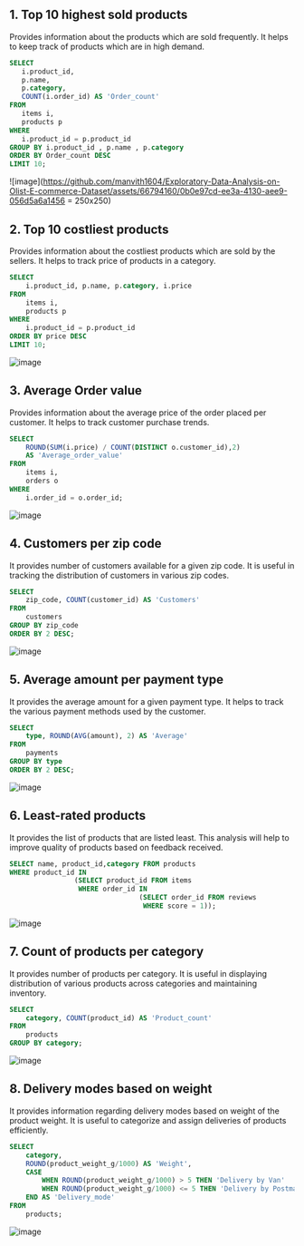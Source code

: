  ## 1. Top 10 highest sold products 
Provides information about the products which are sold frequently. It helps to keep track of products which are in high demand.

 ```sql
SELECT 
    i.product_id,
    p.name,
    p.category,
    COUNT(i.order_id) AS 'Order_count'
FROM
    items i,
    products p
WHERE
    i.product_id = p.product_id
GROUP BY i.product_id , p.name , p.category
ORDER BY Order_count DESC
LIMIT 10;
```
![image](https://github.com/manvith1604/Exploratory-Data-Analysis-on-Olist-E-commerce-Dataset/assets/66794160/0b0e97cd-ee3a-4130-aee9-056d5a6a1456 = 250x250)

## 2.	Top 10 costliest products 
Provides information about the costliest products which are sold by the sellers. It helps to track price of products in a category.

```sql
SELECT 
    i.product_id, p.name, p.category, i.price
FROM
    items i,
    products p
WHERE
    i.product_id = p.product_id
ORDER BY price DESC
LIMIT 10;
```

![image](https://github.com/manvith1604/Exploratory-Data-Analysis-on-Olist-E-commerce-Dataset/assets/66794160/18b70dac-9a63-4e6d-9201-86be0764eafe)

## 3. Average Order value
Provides information about the average price of the order placed per customer. It helps to track customer purchase trends.

```sql
SELECT 
    ROUND(SUM(i.price) / COUNT(DISTINCT o.customer_id),2) 
    AS 'Average_order_value'
FROM
    items i,
    orders o
WHERE
    i.order_id = o.order_id;
```

![image](https://github.com/manvith1604/Exploratory-Data-Analysis-on-Olist-E-commerce-Dataset/assets/66794160/07e031c7-8eb7-4e57-861a-437fde7e6184)

## 4.	Customers per zip code
It provides number of customers available for a given zip code. It is useful in tracking the distribution of customers in various zip codes.

```sql
SELECT 
    zip_code, COUNT(customer_id) AS 'Customers'
FROM
    customers
GROUP BY zip_code
ORDER BY 2 DESC;
```

![image](https://github.com/manvith1604/Exploratory-Data-Analysis-on-Olist-E-commerce-Dataset/assets/66794160/1e9b8b70-c56b-4fc0-b0b8-69d6651f0a6c)

## 5.	Average amount per payment type 
It provides the average amount for a given payment type. It helps to track the various payment methods used by the customer.

```sql
SELECT 
    type, ROUND(AVG(amount), 2) AS 'Average'
FROM
    payments
GROUP BY type
ORDER BY 2 DESC;
```
![image](https://github.com/manvith1604/Exploratory-Data-Analysis-on-Olist-E-commerce-Dataset/assets/66794160/4d88e46e-af6b-4bce-8a6c-f0831f67fa29)

## 6. Least-rated products 
It provides the list of products that are listed least. This analysis will help to improve quality of products based on feedback received.

```sql
SELECT name, product_id,category FROM products 
WHERE product_id IN 
                (SELECT product_id FROM items
                 WHERE order_id IN
                                (SELECT order_id FROM reviews
                                 WHERE score = 1));
```

![image](https://github.com/manvith1604/Exploratory-Data-Analysis-on-Olist-E-commerce-Dataset/assets/66794160/5a2e8fbc-806a-4bd6-b014-9fa5b67725e9)

## 7. Count of products per category
It provides number of products per category. It is useful in displaying distribution of various products across categories and maintaining inventory.

```sql
SELECT 
    category, COUNT(product_id) AS 'Product_count'
FROM
    products
GROUP BY category;
```

![image](https://github.com/manvith1604/Exploratory-Data-Analysis-on-Olist-E-commerce-Dataset/assets/66794160/6d9b5f84-5a62-4d14-a8fe-10d5a0a25ecd)

## 8.  Delivery modes based on weight	
It provides information regarding delivery modes based on weight of the product weight. It is useful to categorize and assign deliveries of products efficiently.

```sql
SELECT 
    category,
    ROUND(product_weight_g/1000) AS 'Weight',
    CASE
        WHEN ROUND(product_weight_g/1000) > 5 THEN 'Delivery by Van'
        WHEN ROUND(product_weight_g/1000) <= 5 THEN 'Delivery by Postman'
    END AS 'Delivery_mode'
FROM
    products;
```

![image](https://github.com/manvith1604/Exploratory-Data-Analysis-on-Olist-E-commerce-Dataset/assets/66794160/04c7ad18-10f6-43e1-9b1b-f34dea091469)

